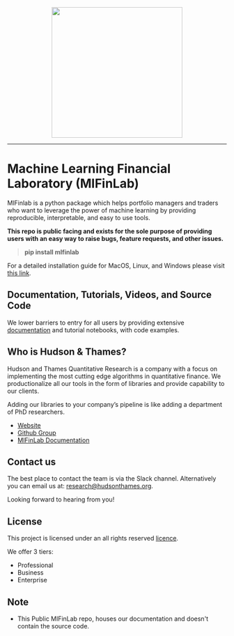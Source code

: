 <div align="center">
   <a href="https://hudsonthames.org/">
   <img src="https://raw.githubusercontent.com/hudson-and-thames/mlfinlab/master/docs/source/logo/Hudson%20%26%20Thames_verticalblack.png" height="300"><br>
   <a/>
</div>


-----------------
# Machine Learning Financial Laboratory (MlFinLab)
MlFinlab is a python package which helps portfolio managers and traders who want to leverage the power of machine learning by providing reproducible, interpretable, and easy to use tools. 

**This repo is public facing and exists for the sole purpose of providing users with an easy way to raise bugs, feature requests, and other issues.**

> **pip install mlfinlab**

For a detailed installation guide for MacOS, Linux, and Windows please visit [this link](https://mlfinlab.readthedocs.io/en/latest/getting_started/installation.html).

## Documentation, Tutorials, Videos, and Source Code

We lower barriers to entry for all users by providing extensive [documentation](https://mlfinlab.readthedocs.io/en/latest/) 
and tutorial notebooks, with code examples.

## Who is Hudson & Thames?
Hudson and Thames Quantitative Research is a company with a focus on implementing the most cutting edge algorithms in 
quantitative finance. We productionalize all our tools in the form of libraries and provide capability to our clients.

Adding our libraries to your company’s pipeline is like adding a department of PhD researchers.

* [Website](https://hudsonthames.org/)
* [Github Group](https://github.com/hudson-and-thames)
* [MlFinLab Documentation](https://mlfinlab.readthedocs.io/en/latest/)


## Contact us
The best place to contact the team is via the Slack channel. Alternatively you can email us at: research@hudsonthames.org.

Looking forward to hearing from you!

## License
This project is licensed under an all rights reserved [licence](https://github.com/hudson-and-thames/mlfinlab/blob/master/LICENSE.txt).

We offer 3 tiers:

* Professional
* Business
* Enterprise

## Note

* This Public MlFinLab repo, houses our documentation and doesn't contain the source code.
